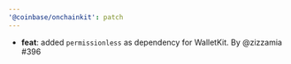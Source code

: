 ```yaml
---
'@coinbase/onchainkit': patch
---
```


- **feat**: added `permissionless` as dependency for WalletKit. By @zizzamia #396
